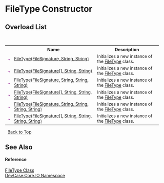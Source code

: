 # FileType Constructor 
 


## Overload List
&nbsp;<table><tr><th></th><th>Name</th><th>Description</th></tr><tr><td>![Public method](media/pubmethod.gif "Public method")</td><td><a href="M_DevCase_Core_IO_FileType__ctor">FileType(FileSignature, String, String)</a></td><td>
Initializes a new instance of the <a href="T_DevCase_Core_IO_FileType">FileType</a> class.</td></tr><tr><td>![Public method](media/pubmethod.gif "Public method")</td><td><a href="M_DevCase_Core_IO_FileType__ctor_3">FileType(FileSignature[], String, String)</a></td><td>
Initializes a new instance of the <a href="T_DevCase_Core_IO_FileType">FileType</a> class.</td></tr><tr><td>![Public method](media/pubmethod.gif "Public method")</td><td><a href="M_DevCase_Core_IO_FileType__ctor_1">FileType(FileSignature, String, String, String)</a></td><td>
Initializes a new instance of the <a href="T_DevCase_Core_IO_FileType">FileType</a> class.</td></tr><tr><td>![Public method](media/pubmethod.gif "Public method")</td><td><a href="M_DevCase_Core_IO_FileType__ctor_4">FileType(FileSignature[], String, String, String)</a></td><td>
Initializes a new instance of the <a href="T_DevCase_Core_IO_FileType">FileType</a> class.</td></tr><tr><td>![Public method](media/pubmethod.gif "Public method")</td><td><a href="M_DevCase_Core_IO_FileType__ctor_2">FileType(FileSignature, String, String, String, String)</a></td><td>
Initializes a new instance of the <a href="T_DevCase_Core_IO_FileType">FileType</a> class.</td></tr><tr><td>![Public method](media/pubmethod.gif "Public method")</td><td><a href="M_DevCase_Core_IO_FileType__ctor_5">FileType(FileSignature[], String, String, String, String)</a></td><td>
Initializes a new instance of the <a href="T_DevCase_Core_IO_FileType">FileType</a> class.</td></tr></table>&nbsp;
<a href="#filetype-constructor">Back to Top</a>

## See Also


#### Reference
<a href="T_DevCase_Core_IO_FileType">FileType Class</a><br /><a href="N_DevCase_Core_IO">DevCase.Core.IO Namespace</a><br />